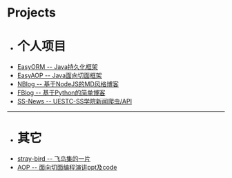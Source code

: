 # Projects

* # 个人项目
* [EasyORM -- Java持久化框架](https://github.com/Soontao/EasyORM)
* [EasyAOP -- Java面向切面框架](https://github.com/Soontao/EasyAOP)
* [NBlog -- 基于NodeJS的MD风格博客](https://github.com/Soontao/nblog)
* [FBlog -- 基于Python的简单博客](https://github.com/Soontao/flask_blog)
* [SS-News -- UESTC-SS学院新闻爬虫/API](https://github.com/Soontao/uestc_ss_news_spider)
----
* # 其它
* [stray-bird -- 飞鸟集的一片](https://soontao.github.io/straybirds/)
* [AOP -- 面向切面编程演讲ppt及code](https://git.suntao.science/suntao/Aspect-Oriented-Programming)